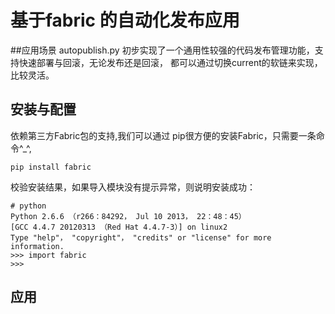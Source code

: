 # 基于fabric 的自动化发布应用

##应用场景
autopublish.py 初步实现了一个通用性较强的代码发布管理功能，支持快速部署与回滚，无论发布还是回滚，
都可以通过切换current的软链来实现，比较灵活。
[](https://github.com/ollylu/fabric-autopublish/blob/master/autopublish.png)

## 安装与配置

依赖第三方Fabric包的支持,我们可以通过
pip很方便的安装Fabric，只需要一条命令^_^,
```
pip install fabric

```
校验安装结果，如果导入模块没有提示异常，则说明安装成功：
```
# python
Python 2.6.6 （r266：84292， Jul 10 2013， 22：48：45） 
[GCC 4.4.7 20120313 （Red Hat 4.4.7-3）] on linux2
Type "help"， "copyright"， "credits" or "license" for more information.
>>> import fabric
>>> 
```

## 应用
